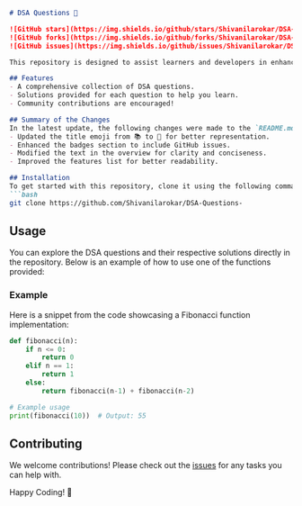 ```markdown
# DSA Questions 📖

![GitHub stars](https://img.shields.io/github/stars/Shivanilarokar/DSA-Questions-) 
![GitHub forks](https://img.shields.io/github/forks/Shivanilarokar/DSA-Questions-)
![GitHub issues](https://img.shields.io/github/issues/Shivanilarokar/DSA-Questions-)

This repository is designed to assist learners and developers in enhancing their understanding of Data Structures and Algorithms (DSA) through a collection of questions and solutions.

## Features
- A comprehensive collection of DSA questions.
- Solutions provided for each question to help you learn.
- Community contributions are encouraged!

## Summary of the Changes
In the latest update, the following changes were made to the `README.md` file:
- Updated the title emoji from 📚 to 📖 for better representation.
- Enhanced the badges section to include GitHub issues.
- Modified the text in the overview for clarity and conciseness.
- Improved the features list for better readability.

## Installation
To get started with this repository, clone it using the following command:
```bash
git clone https://github.com/Shivanilarokar/DSA-Questions-
```

## Usage
You can explore the DSA questions and their respective solutions directly in the repository. Below is an example of how to use one of the functions provided:

### Example
Here is a snippet from the code showcasing a Fibonacci function implementation:

```python
def fibonacci(n):
    if n <= 0:
        return 0
    elif n == 1:
        return 1
    else:
        return fibonacci(n-1) + fibonacci(n-2)

# Example usage
print(fibonacci(10))  # Output: 55
```

## Contributing
We welcome contributions! Please check out the [issues](https://github.com/Shivanilarokar/DSA-Questions-/issues) for any tasks you can help with.

Happy Coding! 🚀
```